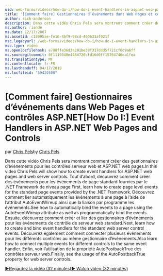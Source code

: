 ```yaml
---
uid: web-forms/videos/how-do-i/how-do-i-event-handlers-in-aspnet-web-pages-and-controls
title: '[Comment faire] Gestionnaires d’événements dans Web Pages et contrôles ASP.NET | Microsoft Docs'
author: rick-anderson
description: Dans cette vidéo Chris Pels sera montrent comment créer des gestionnaires d’événements pour les contrôles serveur web et ASP.NET web pages. Tout d’abord, découvrez comment créer la page événements de niveau f...
ms.author: riande
ms.date: 12/17/2007
ms.assetid: c18095ae-fe16-4bf9-98cd-460631af021f
msc.legacyurl: /web-forms/videos/how-do-i/how-do-i-event-handlers-in-aspnet-web-pages-and-controls
msc.type: video
ms.openlocfilehash: e788ffe36d3a201be38f317ddd5f721cf6d9a6ff
ms.sourcegitcommit: 0f1119340e4464720cfd16d0ff15764746ea1fea
ms.translationtype: MT
ms.contentlocale: fr-FR
ms.lasthandoff: 04/17/2019
ms.locfileid: "59420508"
---
```

# <a name="how-do-i-event-handlers-in-aspnet-web-pages-and-controls"></a><span data-ttu-id="dbc84-104">[Comment faire] Gestionnaires d’événements dans Web Pages et contrôles ASP.NET</span><span class="sxs-lookup"><span data-stu-id="dbc84-104">[How Do I:] Event Handlers in ASP.NET Web Pages and Controls</span></span>

<span data-ttu-id="dbc84-105">par [Chris Pels](https://twitter.com/chrispels)</span><span class="sxs-lookup"><span data-stu-id="dbc84-105">by [Chris Pels](https://twitter.com/chrispels)</span></span>

<span data-ttu-id="dbc84-106">Dans cette vidéo Chris Pels sera montrent comment créer des gestionnaires d’événements pour les contrôles serveur web et ASP.NET web pages.</span><span class="sxs-lookup"><span data-stu-id="dbc84-106">In this video Chris Pels will show how to create event handlers for ASP.NET web pages and web server controls.</span></span> <span data-ttu-id="dbc84-107">Tout d’abord, découvrez comment créer des événements pour les événements de page standard fournies par le .NET Framework de niveau page.</span><span class="sxs-lookup"><span data-stu-id="dbc84-107">First, learn how to create page level events for the standard page events provided by the .NET Framework.</span></span> <span data-ttu-id="dbc84-108">Découvrez comment lier automatiquement les événements à une page à l’aide de l’attribut AutoEventWireup ainsi que la liaison par programme les événements.</span><span class="sxs-lookup"><span data-stu-id="dbc84-108">See how to automatically bind the events to a page using the AutoEventWireup attribute as well as programmatically bind the events.</span></span> <span data-ttu-id="dbc84-109">Ensuite, découvrez comment créer et lier des gestionnaires d’événements pour les événements de contrôle de serveur web standard.</span><span class="sxs-lookup"><span data-stu-id="dbc84-109">Next, learn how to create and bind event handlers for the standard web server control events.</span></span> <span data-ttu-id="dbc84-110">Découvrez également comment connecter plusieurs événements pour les différents contrôles au même gestionnaire d’événements.</span><span class="sxs-lookup"><span data-stu-id="dbc84-110">Also learn how to connect multiple events for different controls to the same event handler.</span></span> <span data-ttu-id="dbc84-111">Enfin, voir l’utilisation de la propriété AutoPostbackTrue des contrôles serveur web.</span><span class="sxs-lookup"><span data-stu-id="dbc84-111">Finally, see the usage of the AutoPostbackTrue property for web server controls.</span></span>

[<span data-ttu-id="dbc84-112">&#9654;Regardez la vidéo (32 minutes)</span><span class="sxs-lookup"><span data-stu-id="dbc84-112">&#9654; Watch video (32 minutes)</span></span>](https://channel9.msdn.com/Blogs/ASP-NET-Site-Videos/how-do-i-event-handlers-in-aspnet-web-pages-and-controls)
